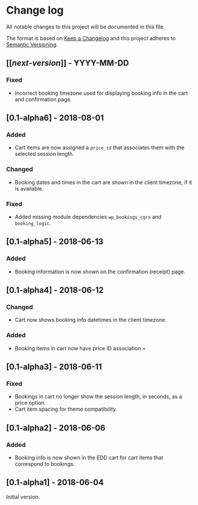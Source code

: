 # Change log
All notable changes to this project will be documented in this file.

The format is based on [Keep a Changelog](http://keepachangelog.com/)
and this project adheres to [Semantic Versioning](http://semver.org/).

## [[*next-version*]] - YYYY-MM-DD
### Fixed
- Incorrect booking timezone used for displaying booking info in the cart and confirmation page.

## [0.1-alpha6] - 2018-08-01
### Added
- Cart items are now assigned a `price_id` that associates them with the selected session length.

### Changed
- Booking dates and times in the cart are shown in the client timezone, if it is available. 

### Fixed
- Added missing module dependencies `wp_bookings_cqrs` and `booking_logic`.

## [0.1-alpha5] - 2018-06-13
### Added
- Booking information is now shown on the confirmation (receipt) page.

## [0.1-alpha4] - 2018-06-12
### Changed
- Cart now shows booking info datetimes in the client timezone.

### Added
- Booking items in cart now have price ID association.=

## [0.1-alpha3] - 2018-06-11
### Fixed
- Bookings in cart no longer show the session length, in seconds, as a price option.
- Cart item spacing for theme compatibility.

## [0.1-alpha2] - 2018-06-06
### Added
- Booking info is now shown in the EDD cart for cart items that correspond to bookings.

## [0.1-alpha1] - 2018-06-04
Initial version.
